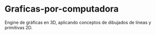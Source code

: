 # Graficas-por-computadora
Engine de gráficas en 3D, aplicando conceptos de dibujados de líneas y primitivas 2D.
